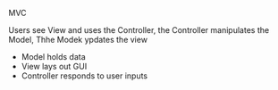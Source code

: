 MVC

Users see View and uses the Controller, the Controller manipulates the Model, 
Thhe Modek ypdates the view

- Model holds data
- View lays out GUI
- Controller responds to user inputs

